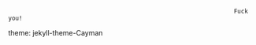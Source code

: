                                                                     Fuck you!
theme: jekyll-theme-Cayman
